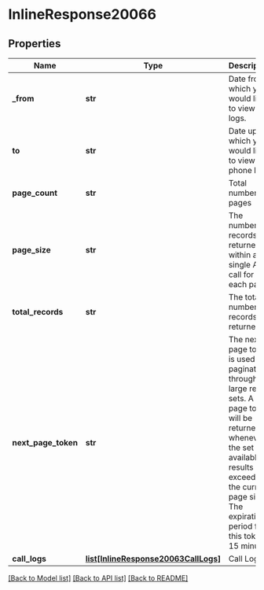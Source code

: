 # InlineResponse20066

## Properties
Name | Type | Description | Notes
------------ | ------------- | ------------- | -------------
**_from** | **str** | Date from which you would like to view the logs. | [optional] 
**to** | **str** | Date up to which you would like to view the phone log. | [optional] 
**page_count** | **str** | Total number of pages | [optional] 
**page_size** | **str** | The number of records returned within a single API call for each page. | [optional] 
**total_records** | **str** | The total number of records returned. | [optional] 
**next_page_token** | **str** | The next page token is used to paginate through large result sets. A next page token will be returned whenever the set of available results exceeds the current page size. The expiration period for this token is 15 minutes. | [optional] 
**call_logs** | [**list[InlineResponse20063CallLogs]**](InlineResponse20063CallLogs.md) | Call Log | [optional] 

[[Back to Model list]](../README.md#documentation-for-models) [[Back to API list]](../README.md#documentation-for-api-endpoints) [[Back to README]](../README.md)

